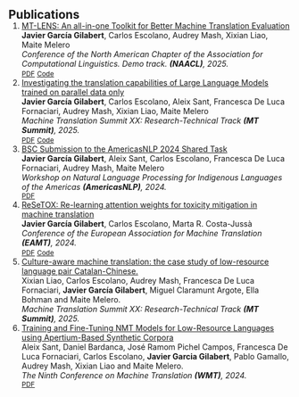 <h2 id="publications" style="margin: 2px 0px -15px;">Publications</h2>

<div class="publications">
<ol class="bibliography">

<li>
<div class="pub-row">
  <div class="col-sm-9" style="position: relative;width: 100%;">
    <div class="title"><a href="https://arxiv.org/abs/2412.11615"> MT-LENS: An all-in-one Toolkit for Better Machine Translation Evaluation
</a></div>
    <div class="author"><strong>Javier García Gilabert</strong>, Carlos Escolano, Audrey Mash, Xixian Liao, Maite Melero </div>
    <div class="periodical"><em> Conference of the North American Chapter of the Association for Computational Linguistics. Demo track. <strong>(NAACL)</strong>, 2025.</em></div>
    <div class="links">
      <a href="https://arxiv.org/abs/2412.11615" class="btn btn-sm z-depth-0" role="button" target="_blank" style="font-size:12px;">PDF</a>
      <a href="https://github.com/langtech-bsc/mt-evaluation" class="btn btn-sm z-depth-0" role="button" target="_blank" style="font-size:12px;">Code</a>
    </div>
  </div>
</div>
</li>


<li>
<div class="pub-row">
  <div class="col-sm-9" style="position: relative;width: 100%;">
    <div class="title"><a href="https://arxiv.org/abs/2406.09140"> Investigating the translation capabilities of Large Language Models trained on parallel data only
</a></div>
    <div class="author"><strong>Javier García Gilabert</strong>, Carlos Escolano, Aleix Sant, Francesca De Luca Fornaciari, Audrey Mash, Xixian Liao, Maite Melero </div>
    <div class="periodical"><em>Machine Translation Summit XX: Research-Technical Track <strong>(MT Summit)</strong>, 2025.</em></div>
    <div class="links">
      <a href="https://arxiv.org/abs/2406.09140" class="btn btn-sm z-depth-0" role="button" target="_blank" style="font-size:12px;">PDF</a>
      <a href="https://github.com/projecte-aina/Plume" class="btn btn-sm z-depth-0" role="button" target="_blank" style="font-size:12px;">Code</a>
    </div>
  </div>
</div>
</li>

<li>
<div class="pub-row">
  <div class="col-sm-9" style="position: relative;width: 100%;">
    <div class="title"><a href="https://aclanthology.org/2024.americasnlp-1.17/"> BSC Submission to the AmericasNLP 2024 Shared Task
</a></div>
    <div class="author"><strong>Javier García Gilabert</strong>, Aleix Sant, Carlos Escolano, Francesca De Luca Fornaciari, Audrey Mash, Maite Melero </div>
    <div class="periodical"><em>Workshop on Natural Language Processing for Indigenous Languages of the Americas <strong>(AmericasNLP)</strong>, 2024.</em></div>
    <div class="links">
      <a href="https://aclanthology.org/2024.americasnlp-1.17/" class="btn btn-sm z-depth-0" role="button" target="_blank" style="font-size:12px;">PDF</a>
    </div>
  </div>
</div>
</li>

<li>
<div class="pub-row">
  <div class="col-sm-9" style="position: relative;width: 100%;">
    <div class="title"><a href="https://arxiv.org/abs/2305.11761"> ReSeTOX: Re-learning attention weights for toxicity mitigation in machine translation
</a></div>
    <div class="author"><strong>Javier García Gilabert</strong>, Carlos Escolano, Marta R. Costa-Jussà </div>
    <div class="periodical"><em>Conference of the European Association for Machine Translation <strong>(EAMT)</strong>, 2024.</em></div>
    <div class="links">
      <a href="https://arxiv.org/abs/2305.11761" class="btn btn-sm z-depth-0" role="button" target="_blank" style="font-size:12px;">PDF</a>
      <a href="https://github.com/mt-upc/ReSeTOX" class="btn btn-sm z-depth-0" role="button" target="_blank" style="font-size:12px;">Code</a>
    </div>
  </div>
</div>
</li>

<li>
<div class="pub-row">
  <div class="col-sm-9" style="position: relative;width: 100%;">
    <div class="title"><a href=""> Culture-aware machine translation: the case study of low-resource language pair Catalan-Chinese.
</a></div>
    <div class="author">Xixian Liao, Carlos Escolano, Audrey Mash, Francesca De Luca Fornaciari, <strong>Javier García Gilabert</strong>, Miguel Claramunt Argote, Ella Bohman and Maite Melero. </div>
    <div class="periodical"><em>Machine Translation Summit XX: Research-Technical Track <strong>(MT Summit)</strong>, 2025.</em></div>
  </div>
</div>
</li>

<li>
<div class="pub-row">
  <div class="col-sm-9" style="position: relative;width: 100%;">
    <div class="title"><a href="https://www2.statmt.org/wmt24/pdf/2024.wmt-1.90.pdf"> Training and Fine-Tuning NMT Models for Low-Resource Languages using Apertium-Based Synthetic Corpora
</a></div>
    <div class="author">Aleix Sant, Daniel Bardanca, José Ramom Pichel Campos, Francesca De Luca Fornaciari, Carlos Escolano, <strong>Javier Garcia Gilabert</strong>, Pablo Gamallo, Audrey Mash, Xixian Liao and Maite Melero. </div>
    <div class="periodical"><em>The Ninth Conference on Machine Translation <strong>(WMT)</strong>, 2024.</em></div>
    <div class="links">
      <a href="https://www2.statmt.org/wmt24/pdf/2024.wmt-1.90.pdf" class="btn btn-sm z-depth-0" role="button" target="_blank" style="font-size:12px;">PDF</a>
    </div>
  </div>
</div>
</li>
  
<br>

</ol>
</div>

